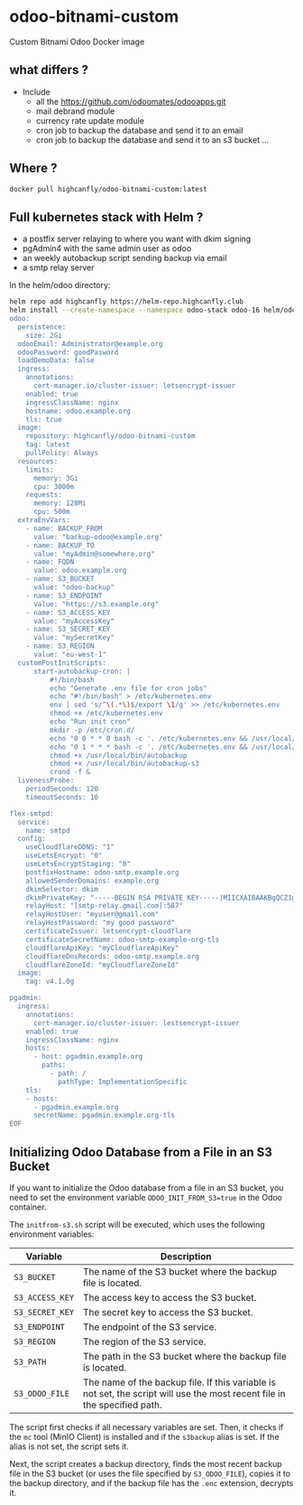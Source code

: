 # odoo-bitnami-custom

Custom Bitnami Odoo Docker image

## what differs ?

- Include
  - all the <https://github.com/odoomates/odooapps.git>
  - mail debrand module
  - currency rate update module
  - cron job to backup the database and send it to an email
  - cron job to backup the database and send it to an s3 bucket
    …

## Where ?

```sh
docker pull highcanfly/odoo-bitnami-custom:latest
```

## Full kubernetes stack with Helm ?

- a postfix server relaying to where you want with dkim signing
- pgAdmin4 with the same admin user as odoo
- an weekly autobackup script sending backup via email  
- a smtp relay server
  
In the helm/odoo directory:

```sh
helm repo add highcanfly https://helm-repo.highcanfly.club
helm install --create-namespace --namespace odoo-stack odoo-16 helm/odoo --values - << EOF
odoo:
  persistence:
    size: 2Gi
  odooEmail: Administrator@example.org
  odooPassword: goodPasword
  loadDemoData: false
  ingress:
    annotations:
      cert-manager.io/cluster-issuer: letsencrypt-issuer
    enabled: true
    ingressClassName: nginx
    hostname: odoo.example.org
    tls: true
  image:
    repository: highcanfly/odoo-bitnami-custom
    tag: latest
    pullPolicy: Always
  resources:
    limits:
      memory: 3Gi
      cpu: 3000m
    requests:
      memory: 128Mi
      cpu: 500m
  extraEnvVars:
    - name: BACKUP_FROM
      value: "backup-odoo@example.org"
    - name: BACKUP_TO
      value: "myAdmin@somewhere.org"
    - name: FQDN
      value: odoo.example.org
    - name: S3_BUCKET
      value: "odoo-backup"
    - name: S3_ENDPOINT
      value: "https://s3.example.org"
    - name: S3_ACCESS_KEY
      value: "myAccessKey"
    - name: S3_SECRET_KEY
      value: "mySecretKey"
    - name: S3_REGION
      value: "eu-west-1"
  customPostInitScripts:
      start-autobackup-cron: |
          #!/bin/bash
          echo "Generate .env file for cron jobs"
          echo "#!/bin/bash" > /etc/kubernetes.env
          env | sed 's/^\(.*\)$/export \1/g' >> /etc/kubernetes.env
          chmod +x /etc/kubernetes.env
          echo "Run init cron"
          mkdir -p /etc/cron.d/
          echo "0 0 * * 0 bash -c '. /etc/kubernetes.env && /usr/local/bin/autobackup'" > /etc/cron.d/autobackup
          echo "0 1 * * * bash -c '. /etc/kubernetes.env && /usr/local/bin/autobackup-s3'" > /etc/cron.d/autobackup-s3
          chmod +x /usr/local/bin/autobackup
          chmod +x /usr/local/bin/autobackup-s3
          crond -f &
  livenessProbe:
    periodSeconds: 120
    timeoutSeconds: 10

flex-smtpd:
  service:
    name: smtpd
  config:
    useCloudflareDDNS: "1"
    useLetsEncrypt: "0"
    useLetsEncryptStaging: "0"
    postfixHostname: odoo-smtp.example.org
    allowedSenderDomains: example.org
    dkimSelector: dkim
    dkimPrivateKey: "-----BEGIN RSA PRIVATE KEY-----|MIICXAIBAAKBgQCZ1gNzg0yOP3U1XFAW2zVw8P96A848CtmoldTd0XhkOJgMyu0M|t7xC0TAp4wrpqZHVyZLekDPZUHPECsRm/Qp1tiMArKIHlaeBrPYDOgAkzTHQEmfW|5AMll34YukUViaZxuhuD8ErdLWlwEhJJqDf8lpqL8iNPsXQ2OYcIRQcigQIDAQAB|AoGAEti6UYOLdH3nwSLPGQ3ADVcpJWyj7o0xv0qj6o0IH9cjIaYWxpEX+mOgb/FF|2/yPRk7MtIGcKIqHtEPRbgCgMDu3VipWzK34blZ/2Eb/Rrn00kfhkA2N7PXJObBh|u2RKRiMzYkmnZ18LeJW1f8L/qgO42UEqzasu19Dugv021wUCQQD5sM1MYyUNg2PX|KY8tfV+0KJ4ZfmUzpdbEG0Za2AxnyD7NgZJ4579FWVxhKZsNYpLzL/gjuYOWBCA4|Wpw2cWrTAkEAnbkltTf/TIOBQMPaBTEPGBgDjt6Krr0zKMQ+0v5XFshogb1yZ96K|ZRYtvCEqjjnIzQ/NnLxJmsy9+phKJARA2wJBAMJnp9B7uROmYwvZLcMLRIJuxXmv|8Xee/XI+ki6U3EPJoyw6YCKGvWNvSf/Udwaa4zM4/AhEnnEk0TlPQyUYdUUCQDq9|FCz8MMj3BLDw/4YFckCf2NthR7ax4ZaiF1+OtzJV6o2+1xeVymbBLsEsfOPA42Zz|Jzji6mqLK4ljI+Fr8BcCQGus3D0lshbU1TF5A13kmm/kFdo+eaRGLnEiLvNqkRCk|n8VRc/pH4OD3vaSuKYDYRMRyj6Asl+q6zMGydCpeSxY=|-----END RSA PRIVATE KEY-----"
    relayHost: "[smtp-relay.gmail.com]:587"
    relayHostUser: "myuser@gmail.com"
    relayHostPassword: "my good password"
    certificateIssuer: letsencrypt-cloudflare
    certificateSecretName: odoo-smtp-example-org-tls
    cloudflareApiKey: "myCloudflareApiKey"
    cloudflareDnsRecords: odoo-smtp.example.org
    cloudflareZoneId: "myCloudflareZoneId"
  image:
    tag: v4.1.0g

pgadmin:
  ingress:
    annotations:
      cert-manager.io/cluster-issuer: lestsencrypt-issuer
    enabled: true
    ingressClassName: nginx
    hosts:
      - host: pgadmin.example.org
        paths:
          - path: /
            pathType: ImplementationSpecific
    tls:
    - hosts:
      - pgadmin.example.org
      secretName: pgadmin.example.org-tls
EOF
```

## Initializing Odoo Database from a File in an S3 Bucket

If you want to initialize the Odoo database from a file in an S3 bucket, you need to set the environment variable `ODOO_INIT_FROM_S3=true` in the Odoo container.

The `initfrom-s3.sh` script will be executed, which uses the following environment variables:

| Variable | Description |
| --- | --- |
| `S3_BUCKET` | The name of the S3 bucket where the backup file is located. |
| `S3_ACCESS_KEY` | The access key to access the S3 bucket. |
| `S3_SECRET_KEY` | The secret key to access the S3 bucket. |
| `S3_ENDPOINT` | The endpoint of the S3 service. |
| `S3_REGION` | The region of the S3 service. |
| `S3_PATH` | The path in the S3 bucket where the backup file is located. |
| `S3_ODOO_FILE` | The name of the backup file. If this variable is not set, the script will use the most recent file in the specified path. |

The script first checks if all necessary variables are set. Then, it checks if the `mc` tool (MinIO Client) is installed and if the `s3backup` alias is set. If the alias is not set, the script sets it.

Next, the script creates a backup directory, finds the most recent backup file in the S3 bucket (or uses the file specified by `S3_ODOO_FILE`), copies it to the backup directory, and if the backup file has the `.enc` extension, decrypts it.

